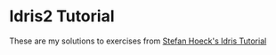 # Idris2 Tutorial
These are my solutions to exercises from [Stefan Hoeck's Idris Tutorial](https://github.com/stefan-hoeck/idris2-tutorial)
